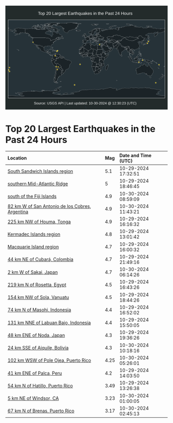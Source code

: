 ![Map](./map.png)

# Top 20 Largest Earthquakes in the Past 24 Hours

| Location | Mag | Date and Time (UTC) |
|:---|:---|:---|
| [South Sandwich Islands region](https://earthquake.usgs.gov/earthquakes/eventpage/us7000nnvq) | 5.1 | 10-29-2024 17:32:51 |
| [southern Mid-Atlantic Ridge](https://earthquake.usgs.gov/earthquakes/eventpage/us7000nnwd) | 5 | 10-29-2024 18:46:45 |
| [south of the Fiji Islands](https://earthquake.usgs.gov/earthquakes/eventpage/us7000nnyz) | 4.9 | 10-30-2024 08:59:09 |
| [82 km W of San Antonio de los Cobres, Argentina](https://earthquake.usgs.gov/earthquakes/eventpage/us7000nnz6) | 4.9 | 10-30-2024 11:43:21 |
| [225 km NW of Houma, Tonga](https://earthquake.usgs.gov/earthquakes/eventpage/us7000nnv7) | 4.9 | 10-29-2024 16:16:32 |
| [Kermadec Islands region](https://earthquake.usgs.gov/earthquakes/eventpage/us7000nnsw) | 4.8 | 10-29-2024 13:01:42 |
| [Macquarie Island region](https://earthquake.usgs.gov/earthquakes/eventpage/us7000nnv3) | 4.7 | 10-29-2024 16:00:32 |
| [44 km NE of Cubará, Colombia](https://earthquake.usgs.gov/earthquakes/eventpage/us7000nnx8) | 4.7 | 10-29-2024 21:49:16 |
| [2 km W of Sakai, Japan](https://earthquake.usgs.gov/earthquakes/eventpage/us7000nnyg) | 4.7 | 10-30-2024 06:14:26 |
| [219 km N of Rosetta, Egypt](https://earthquake.usgs.gov/earthquakes/eventpage/us7000nnvc) | 4.5 | 10-29-2024 16:43:26 |
| [154 km NW of Sola, Vanuatu](https://earthquake.usgs.gov/earthquakes/eventpage/us7000nnwb) | 4.5 | 10-29-2024 18:44:26 |
| [74 km N of Masohi, Indonesia](https://earthquake.usgs.gov/earthquakes/eventpage/us7000nnvf) | 4.4 | 10-29-2024 16:52:02 |
| [131 km NNE of Labuan Bajo, Indonesia](https://earthquake.usgs.gov/earthquakes/eventpage/us7000nnub) | 4.4 | 10-29-2024 15:50:05 |
| [48 km ENE of Noda, Japan](https://earthquake.usgs.gov/earthquakes/eventpage/us7000nnwi) | 4.3 | 10-29-2024 19:36:26 |
| [24 km SSE of Aiquile, Bolivia](https://earthquake.usgs.gov/earthquakes/eventpage/us7000nnz3) | 4.3 | 10-30-2024 10:18:16 |
| [102 km WSW of Pole Ojea, Puerto Rico](https://earthquake.usgs.gov/earthquakes/eventpage/pr2024304000) | 4.25 | 10-30-2024 05:26:01 |
| [41 km ENE of Palca, Peru](https://earthquake.usgs.gov/earthquakes/eventpage/us7000nnsz) | 4.2 | 10-29-2024 14:03:50 |
| [54 km N of Hatillo, Puerto Rico](https://earthquake.usgs.gov/earthquakes/eventpage/pr2024303004) | 3.49 | 10-29-2024 13:26:38 |
| [5 km NE of Windsor, CA](https://earthquake.usgs.gov/earthquakes/eventpage/nc75080676) | 3.23 | 10-30-2024 01:00:05 |
| [67 km N of Brenas, Puerto Rico](https://earthquake.usgs.gov/earthquakes/eventpage/pr71464203) | 3.17 | 10-30-2024 02:45:13 |
